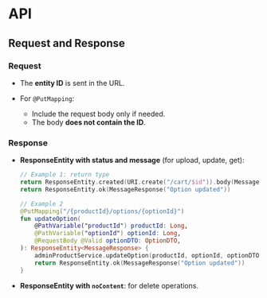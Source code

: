 # API

## Request and Response

### Request

* The **entity ID** is sent in the URL.
* For `@PutMapping`:

    * Include the request body only if needed.
    * The body **does not contain the ID**.

### Response

* **ResponseEntity with status and message** (for upload, update, get):

  ```kotlin
  // Example 1: return type
  return ResponseEntity.created(URI.create("/cart/$id")).body(MessageResponse("Product added to cart"))
  return ResponseEntity.ok(MessageResponse("Option updated"))
  ```

  ```kotlin
  // Example 2
  @PutMapping("/{productId}/options/{optionId}")
  fun updateOption(
      @PathVariable("productId") productId: Long,
      @PathVariable("optionId") optionId: Long,
      @RequestBody @Valid optionDTO: OptionDTO,
  ): ResponseEntity<MessageResponse> {
      adminProductService.updateOption(productId, optionId, optionDTO)
      return ResponseEntity.ok(MessageResponse("Option updated"))
  }
  ```

* **ResponseEntity with `noContent`**: for delete operations.
